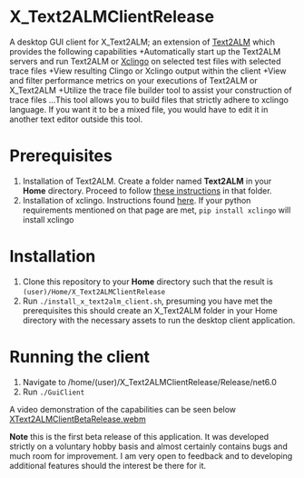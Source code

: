 # X_Text2ALMClientRelease
A desktop GUI client for X_Text2ALM; an extension of [Text2ALM](https://github.com/cdolson19/Text2ALM) which provides the following capabilities
+Automatically start up the Text2ALM servers and run Text2ALM or [Xclingo](https://github.com/bramucas/xclingo) on selected test files with selected trace files
+View resulting Clingo or Xclingo output within the client
+View and filter performance metrics on your executions of Text2ALM or X_Text2ALM
+Utilize the trace file builder tool to assist your construction of trace files
...This tool allows you to build files that strictly adhere to xclingo language. If you want it to be a mixed file, you would have to edit it in another text editor outside this tool.

# Prerequisites
1. Installation of Text2ALM. Create a folder named **Text2ALM** in your **Home** directory. Proceed to follow [these instructions](https://github.com/cdolson19/Text2ALM/wiki/System-Setup) in that folder.
2. Installation of xclingo. Instructions found [here](https://github.com/bramucas/xclingo). If your python requirements mentioned on that page are met, ```pip install xclingo``` will install xclingo

# Installation
1. Clone this repository to your **Home** directory such that the result is ```(user)/Home/X_Text2ALMClientRelease```
2. Run ```./install_x_text2alm_client.sh```, presuming you have met the prerequisites this should create an X_Text2ALM folder in your Home directory with the necessary assets to run the desktop client application.

# Running the client
1. Navigate to /home/(user)/X_Text2ALMClientRelease/Release/net6.0
2. Run ```./GuiClient```

A video demonstration of the capabilities can be seen below
[XText2ALMClientBetaRelease.webm](https://user-images.githubusercontent.com/43710452/201573532-e7c59343-4012-4f59-a18e-485dfafaf2c2.webm)

**Note** this is the first beta release of this application. It was developed strictly on a voluntary hobby basis and almost certainly contains bugs and much room for improvement. I am very open to feedback and to developing additional features should the interest be there for it. 
